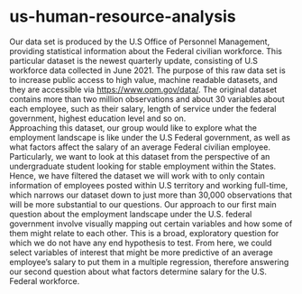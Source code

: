 # us-human-resource-analysis
Our data set is produced by the U.S Office of Personnel Management, providing statistical information about the Federal civilian workforce. 
This particular dataset is the newest quarterly update, consisting of U.S workforce data collected in June 2021. 
The purpose of this raw data set is to increase public access to high value, machine readable datasets, and they are accessible via https://www.opm.gov/data/. 
The original dataset contains more than two million observations and about 30 variables about each employee, such as their salary, length of service under the federal government, highest education level and so on.  
Approaching this dataset, our group would like to explore what the employment landscape is like under the U.S Federal government, as well as what factors affect the salary of an average Federal civilian employee. Particularly, we want to look at this dataset from the perspective of an undergraduate student looking for stable employment within the States. Hence, we have filtered the dataset we will work with to only contain information of employees posted within U.S territory and working full-time, which narrows our dataset down to just more than 30,000 observations that will be more substantial to our questions. Our approach to our first main question about the employment landscape under the U.S. federal government involve visually mapping out certain variables and how some of them might relate to each other. This is a broad, exploratory question for which we do not have any end hypothesis to test. From here, we could select variables of interest that might be more predictive of an average employee’s salary to put them in a multiple regression, therefore answering our second question about what factors determine salary for the U.S. Federal workforce. 
